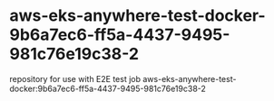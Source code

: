 # aws-eks-anywhere-test-docker-9b6a7ec6-ff5a-4437-9495-981c76e19c38-2
repository for use with E2E test job aws-eks-anywhere-test-docker:9b6a7ec6-ff5a-4437-9495-981c76e19c38-2
